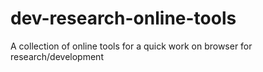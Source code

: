 # dev-research-online-tools
A collection of online tools for a quick work on browser for research/development
